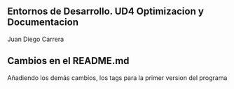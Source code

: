 ## Entornos de Desarrollo. UD4 Optimizacion y Documentacion

Juan Diego Carrera

## Cambios en el README.md

Añadiendo los demás cambios, los tags para la primer version del programa

